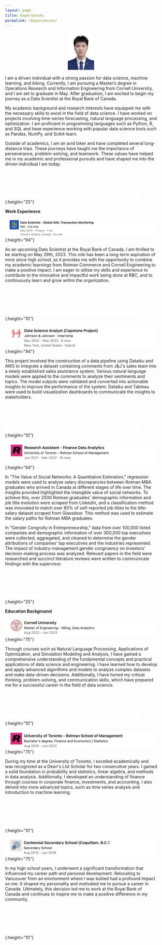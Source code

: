 ```yaml
---
layout: page
title: Experiences
permalink: /Experiences/
---
```


![](/assets/experience1.jpeg)


I am a driven individual with a strong passion for data science, machine learning, and biking. Currently, I am pursuing a Master’s degree in Operations Research and Information Engineering from Cornell University, and I am set to graduate in May. After graduation, I am excited to begin my journey as a Data Scientist at the Royal Bank of Canada.

My academic background and research interests have equipped me with the necessary skills to excel in the field of data science. I have worked on projects involving time-series forecasting, natural language processing, and optimization. I am proficient in programming languages such as Python, R, and SQL and have experience working with popular data science tools such as Pandas, NumPy, and Scikit-learn.

Outside of academics, I am an avid biker and have completed several long-distance trips. These journeys have taught me the importance of perseverance, problem-solving, and teamwork. These values have helped me in my academic and professional pursuits and have shaped me into the driven individual I am today.

![](/assets/whitespace.png){:height="25"}

 **Work Experience**

![](/assets/exp1.png){:height="94"}
 
 As an upcoming Data Scientist at the Royal Bank of Canada, I am thrilled to be starting on May 29th, 2023. This role has been a long-term aspiration of mine since high school, as it provides me with the opportunity to combine my academic learnings from Rotman Commerce and Cornell Engineering to make a positive impact. I am eager to utilize my skills and experience to contribute to the innovative and impactful work being done at RBC, and to continuously learn and grow within the organization.

![](/assets/whitespace.png){:height="10"}

![](/assets/exp2.png){:height="94"}

 This project involved the construction of a data pipeline using Dataiku and AWS to integrate a dataset containing comments from J&J's sales team into a newly established sales assistance system. Various natural language models were applied to the comments to analyze their sentiments and topics. The model outputs were validated and converted into actionable insights to improve the performance of the system. Dataiku and Tableau were used to build visualization dashboards to communicate the insights to stakeholders.

![](/assets/whitespace.png){:height="10"}

![](/assets/exp3.png){:height="94"}

In "The Value of Social Networks: A Quantitative Estimation," regression models were used to analyze salary discrepancies between Rotman MBA graduates who arrived in Canada at different stages of life over time. The insights provided highlighted the intangible value of social networks. To achieve this, over 2000 Rotman graduates' demographic information and job title evolution were scraped from LinkedIn, and a classification method was innovated to match over 80% of self-reported job titles to the title-salary dataset scraped from Glassdoor. This method was used to estimate the salary paths for Rotman MBA graduates.

In "Gender Congruity in Entrepreneurship," data from over 100,000 listed companies and demographic information of over 300,000 top executives were collected, aggregated, and cleaned to determine the gender attributions of companies' top executives and the industries represented. The impact of industry-management gender congruency on investors' decision-making process was analyzed. Relevant papers in the field were researched and succinct literature reviews were written to communicate findings with the supervisor.

 ![](/assets/whitespace.png){:height="25"}

 **Education Background**

![](/assets/edu1.png){:height="75"}

Through courses such as Natural Language Processing, Applications of Optimization, and Simulation Modeling and Analysis, I have gained a comprehensive understanding of the fundamental concepts and practical applications of data science and engineering. I have learned how to develop and apply advanced algorithms and models to analyze complex datasets and make data-driven decisions. Additionally, I have honed my critical thinking, problem-solving, and communication skills, which have prepared me for a successful career in the field of data science.

![](/assets/whitespace.png){:height="10"}

![](/assets/edu2.png){:height="75"}

During my time at the University of Toronto, I excelled academically and was recognized as a Dean's List Scholar for two consecutive years. I gained a solid foundation in probability and statistics, linear algebra, and methods in data analysis. Additionally, I developed an understanding of finance through courses in corporate finance, investments, and accounting. I also delved into more advanced topics, such as time series analysis and introduction to machine learning.

![](/assets/whitespace.png){:height="10"}

![](/assets/edu3.png){:height="75"}

In my high school years, I underwent a significant transformation that influenced my career path and personal development. Relocating to Vancouver from an environment where I was bullied had a profound impact on me. It shaped my personality and motivated me to pursue a career in Canada. Ultimately, this decision led me to work at the Royal Bank of Canada and continues to inspire me to make a positive difference in my community.

![](/assets/whitespace.png){:height="10"}
